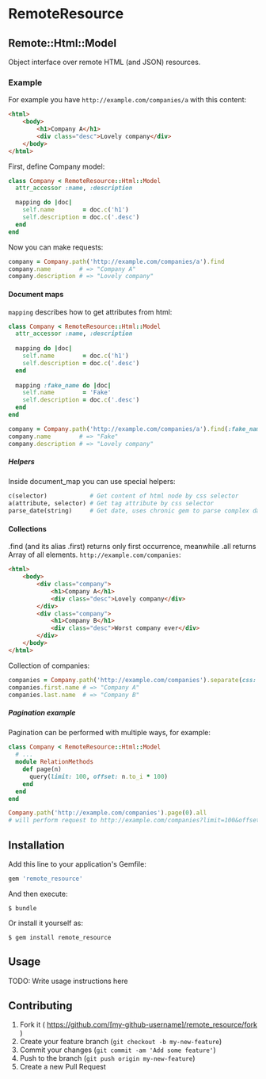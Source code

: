 # RemoteResource



## Remote::Html::Model
Object interface over remote HTML (and JSON) resources.

### Example

For example you have ```http://example.com/companies/a``` with this content:

```html
<html>
    <body>
        <h1>Company A</h1>
        <div class="desc">Lovely company</div>
    </body>
</html>
```

First, define Company model:

```ruby
class Company < RemoteResource::Html::Model
  attr_accessor :name, :description

  mapping do |doc|
    self.name        = doc.c('h1')
    self.description = doc.c('.desc')
  end
end
```

Now you can make requests:

```ruby
company = Company.path('http://example.com/companies/a').find
company.name        # => "Company A"
company.description # => "Lovely company"
```

#### Document maps

```mapping``` describes how to get attributes from html:

```ruby
class Company < RemoteResource::Html::Model
  attr_accessor :name, :description
    
  mapping do |doc|
    self.name        = doc.c('h1')
    self.description = doc.c('.desc')
  end
    
  mapping :fake_name do |doc|
    self.name        = 'Fake'
    self.description = doc.c('.desc')
  end
end

company = Company.path('http://example.com/companies/a').find(:fake_name)
company.name        # => "Fake"
company.description # => "Lovely company"
```

##### Helpers

Inside document_map you can use special helpers:

```ruby
c(selector)            # Get content of html node by css selector
a(attribute, selector) # Get tag attribute by css selector
parse_date(string)     # Get date, uses chronic gem to parse complex dates
```

#### Collections

.find (and its alias .first) returns only first occurrence, meanwhile .all returns Array of all elements.
```http://example.com/companies```:

```html
<html>
    <body>
        <div class="company">
            <h1>Company A</h1>
            <div class="desc">Lovely company</div>
        </div>
        <div class="company">
            <h1>Company B</h1>
            <div class="desc">Worst company ever</div>
        </div>
    </body>
</html>
```

Collection of companies:

```ruby
companies = Company.path('http://example.com/companies').separate(css: '.company').all # => [<Company...>, <Company...>]
companies.first.name # => "Company A"
companies.last.name  # => "Company B"
```

##### Pagination example
Pagination can be performed with multiple ways, for example: 

```ruby
class Company < RemoteResource::Html::Model
  # ...
  module RelationMethods
    def page(n)
      query(limit: 100, offset: n.to_i * 100)
    end
  end
end

Company.path('http://example.com/companies').page(0).all
# will perform request to http://example.com/companies?limit=100&offset=0
```

## Installation

Add this line to your application's Gemfile:

```ruby
gem 'remote_resource'
```

And then execute:

    $ bundle

Or install it yourself as:

    $ gem install remote_resource

## Usage

TODO: Write usage instructions here

## Contributing

1. Fork it ( https://github.com/[my-github-username]/remote_resource/fork )
2. Create your feature branch (`git checkout -b my-new-feature`)
3. Commit your changes (`git commit -am 'Add some feature'`)
4. Push to the branch (`git push origin my-new-feature`)
5. Create a new Pull Request
